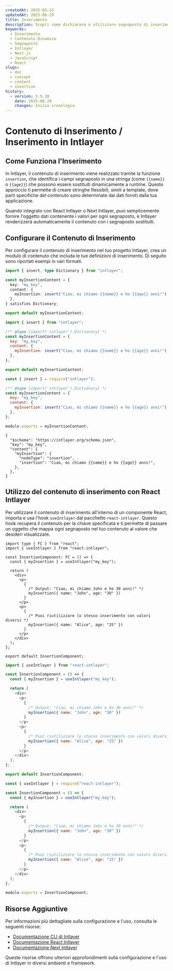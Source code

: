 ```yaml
---
createdAt: 2025-03-13
updatedAt: 2025-06-29
title: Inserimento
description: Scopri come dichiarare e utilizzare segnaposto di inserimento nel tuo contenuto. Questa documentazione ti guida attraverso i passaggi per inserire dinamicamente valori all'interno di strutture di contenuto predefinite.
keywords:
  - Inserimento
  - Contenuto Dinamico
  - Segnaposto
  - Intlayer
  - Next.js
  - JavaScript
  - React
slugs:
  - doc
  - concept
  - content
  - insertion
history:
  - version: 5.5.10
    date: 2025-06-29
    changes: Inizio cronologia
---
```


# Contenuto di Inserimento / Inserimento in Intlayer

## Come Funziona l'Inserimento

In Intlayer, il contenuto di inserimento viene realizzato tramite la funzione `insertion`, che identifica i campi segnaposto in una stringa (come `{{name}}` o `{{age}}`) che possono essere sostituiti dinamicamente a runtime. Questo approccio ti permette di creare stringhe flessibili, simili a template, dove parti specifiche del contenuto sono determinate dai dati forniti dalla tua applicazione.

Quando integrato con React Intlayer o Next Intlayer, puoi semplicemente fornire l'oggetto dati contenente i valori per ogni segnaposto, e Intlayer renderizzerà automaticamente il contenuto con i segnaposto sostituiti.

## Configurare il Contenuto di Inserimento

Per configurare il contenuto di inserimento nel tuo progetto Intlayer, crea un modulo di contenuto che includa le tue definizioni di inserimento. Di seguito sono riportati esempi in vari formati.

```typescript fileName="**/*.content.ts" contentDeclarationFormat="typescript"
import { insert, type Dictionary } from "intlayer";

const myInsertionContent = {
  key: "my_key",
  content: {
    myInsertion: insert("Ciao, mi chiamo {{name}} e ho {{age}} anni!"),
  },
} satisfies Dictionary;

export default myInsertionContent;
```

```javascript fileName="**/*.content.mjs" contentDeclarationFormat="esm"
import { insert } from "intlayer";

/** @type {import('intlayer').Dictionary} */
const myInsertionContent = {
  key: "my_key",
  content: {
    myInsertion: insert("Ciao, mi chiamo {{name}} e ho {{age}} anni!"),
  },
};

export default myInsertionContent;
```

```javascript fileName="**/*.content.cjs" contentDeclarationFormat="commonjs"
const { insert } = require("intlayer");

/** @type {import('intlayer').Dictionary} */
const myInsertionContent = {
  key: "my_key",
  content: {
    myInsertion: insert("Ciao, mi chiamo {{name}} e ho {{age}} anni!"),
  },
};

module.exports = myInsertionContent;
```

```json5 fileName="**/*.content.json" contentDeclarationFormat="json"
{
  "$schema": "https://intlayer.org/schema.json",
  "key": "my_key",
  "content": {
    "myInsertion": {
      "nodeType": "insertion",
      "insertion": "Ciao, mi chiamo {{name}} e ho {{age}} anni!",
    },
  },
}
```

## Utilizzo del contenuto di inserimento con React Intlayer

Per utilizzare il contenuto di inserimento all'interno di un componente React, importa e usa l'hook `useIntlayer` dal pacchetto `react-intlayer`. Questo hook recupera il contenuto per la chiave specificata e ti permette di passare un oggetto che mappa ogni segnaposto nel tuo contenuto al valore che desideri visualizzare.

```tsx fileName="**/*.tsx" codeFormat="typescript"
import type { FC } from "react";
import { useIntlayer } from "react-intlayer";

const InsertionComponent: FC = () => {
  const { myInsertion } = useIntlayer("my_key");

  return (
    <div>
      <p>
        {
          /* Output: "Ciao, mi chiamo John e ho 30 anni!" */
          myInsertion({ name: "John", age: "30" })
        }
      </p>
      <p>
        {
          /* Puoi riutilizzare lo stesso inserimento con valori diversi */
          myInsertion({ name: "Alice", age: "25" })
        }
      </p>
    </div>
  );
};

export default InsertionComponent;
```

```javascript fileName="**/*.mjx" codeFormat="esm"
import { useIntlayer } from "react-intlayer";

const InsertionComponent = () => {
  const { myInsertion } = useIntlayer("my_key");

  return (
    <div>
      <p>
        {
          /* Output: "Ciao, mi chiamo John e ho 30 anni!" */
          myInsertion({ name: "John", age: "30" })
        }
      </p>
      <p>
        {
          /* Puoi riutilizzare lo stesso inserimento con valori diversi */
          myInsertion({ name: "Alice", age: "25" })
        }
      </p>
    </div>
  );
};

export default InsertionComponent;
```

```javascript fileName="**/*.cjs" codeFormat="commonjs"
const { useIntlayer } = require("react-intlayer");

const InsertionComponent = () => {
  const { myInsertion } = useIntlayer("my_key");

  return (
    <div>
      <p>
        {
          /* Output: "Ciao, mi chiamo John e ho 30 anni!" */
          myInsertion({ name: "John", age: "30" })
        }
      </p>
      <p>
        {
          /* Puoi riutilizzare lo stesso inserimento con valori diversi */
          myInsertion({ name: "Alice", age: "25" })
        }
      </p>
    </div>
  );
};

module.exports = InsertionComponent;
```

## Risorse Aggiuntive

Per informazioni più dettagliate sulla configurazione e l'uso, consulta le seguenti risorse:

- [Documentazione CLI di Intlayer](https://github.com/aymericzip/intlayer/blob/main/docs/docs/it/intlayer_cli.md)
- [Documentazione React Intlayer](https://github.com/aymericzip/intlayer/blob/main/docs/docs/it/intlayer_with_create_react_app.md)
- [Documentazione Next Intlayer](https://github.com/aymericzip/intlayer/blob/main/docs/docs/it/intlayer_with_nextjs_15.md)

Queste risorse offrono ulteriori approfondimenti sulla configurazione e l'uso di Intlayer in diversi ambienti e framework.
